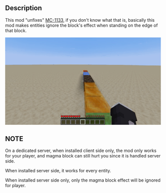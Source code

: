 ## Description

This mod "unfixes" [MC-1133](https://bugs.mojang.com/browse/MC-1133), if you don't know what that is, basically this mod makes entities ignore the block's effect when standing on the edge of that block.

![](https://github.com/HeyBlack233/Pic/blob/main/edrmod/EdgeRunner.gif?raw=true)

## NOTE

On a dedicated server, when installed client side only, the mod only works for your player, and magma block can still hurt you since it is handled server side.

When installed server side, it works for every entity.

When installed server side only, only the magma block effect will be ignored for player.

